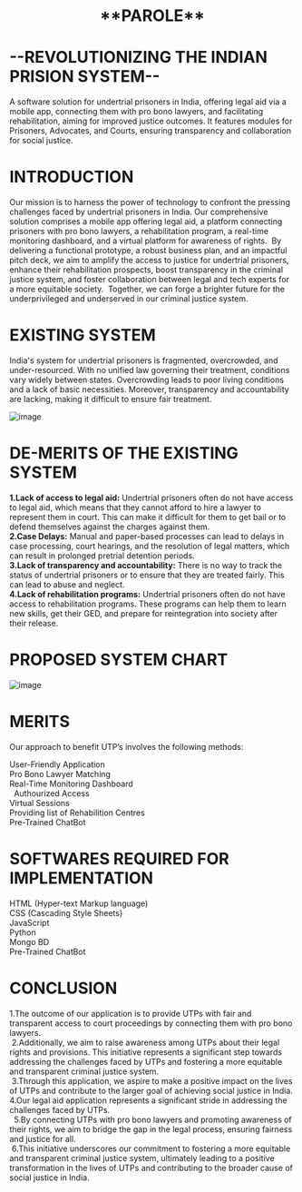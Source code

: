 <h1 align="center">**PAROLE**</h1>

# --REVOLUTIONIZING THE INDIAN PRISION SYSTEM--
A software solution for undertrial prisoners in India, offering legal aid via a mobile app, connecting them with pro bono lawyers, and facilitating rehabilitation, aiming for improved justice outcomes. It features modules for Prisoners, Advocates, and Courts, ensuring transparency and collaboration for social justice.

# INTRODUCTION 
Our mission is to harness the power of technology to confront the pressing challenges faced by undertrial prisoners in India. Our comprehensive solution comprises a mobile app offering legal aid, a platform connecting prisoners with pro bono lawyers, a rehabilitation program, a real-time monitoring dashboard, and a virtual platform for awareness of rights. 
By delivering a functional prototype, a robust business plan, and an impactful pitch deck, we aim to amplify the access to justice for undertrial prisoners, enhance their rehabilitation prospects, boost transparency in the criminal justice system, and foster collaboration between legal and tech experts for a more equitable society. 
Together, we can forge a brighter future for the underprivileged and underserved in our criminal justice system.

# EXISTING SYSTEM 
India's system for undertrial prisoners is fragmented, overcrowded, and under-resourced. With no unified law governing their treatment, conditions vary widely between states. Overcrowding leads to poor living conditions and a lack of basic necessities. Moreover, transparency and accountability are lacking, making it difficult to ensure fair treatment.

![image](https://github.com/Harsha7999/PAROLE-REVOLUTIONIZING-THE-INDIAN-PRISION-SYSTEM/assets/138028961/509d8ccd-2c88-4576-ba85-6c80f7b283a5)

# DE-MERITS OF THE EXISTING SYSTEM

**1.Lack of access to legal aid:** Undertrial prisoners often do not have access to legal aid, which means that they cannot afford to hire a lawyer to represent them in court. This can make it difficult for them to get bail or to defend themselves against the charges against them.<br>
**2.Case Delays:** Manual and paper-based processes can lead to delays in case processing, court hearings, and the resolution of legal matters, which can result in prolonged pretrial detention periods.<br>
**3.Lack of transparency and accountability:** There is no way to track the status of undertrial prisoners or to ensure that they are treated fairly. This can lead to abuse and neglect.<br>
**4.Lack of rehabilitation programs:** Undertrial prisoners often do not have access to rehabilitation programs. These programs can help them to learn new skills, get their GED, and prepare for reintegration into society after their release.<br>

# PROPOSED SYSTEM CHART
![image](https://github.com/Harsha7999/PAROLE-REVOLUTIONIZING-THE-INDIAN-PRISION-SYSTEM/assets/138028961/7f3899c9-9dd8-4b4b-9b43-3d9de756a4f1)

# MERITS
Our approach to benefit UTP’s involves the following methods:

User-Friendly Application<br>
Pro Bono Lawyer Matching<br>
Real-Time Monitoring Dashboard<br> 
Authourized Access<br> 
Virtual Sessions<br>
Providing list of Rehabilition Centres<br>
Pre-Trained ChatBot<br>

# SOFTWARES REQUIRED FOR IMPLEMENTATION

HTML (Hyper-text Markup language)<br>
CSS (Cascading Style Sheets)<br>
JavaScript<br>
Python<br>
Mongo BD<br>
Pre-Trained ChatBot<br>

# CONCLUSION

1.The outcome of our application is to provide UTPs with fair and transparent access to court proceedings by connecting them with pro bono lawyers.<br> 2.Additionally, we aim to raise awareness among UTPs about their legal rights and provisions. This initiative represents a significant step towards addressing the challenges faced by UTPs and fostering a more equitable and transparent criminal justice system.<br> 3.Through this application, we aspire to make a positive impact on the lives of UTPs and contribute to the larger goal of achieving social justice in India.<br>4.Our legal aid application represents a significant stride in addressing the challenges faced by UTPs.<br> 
5.By connecting UTPs with pro bono lawyers and promoting awareness of their rights, we aim to bridge the gap in the legal process, ensuring fairness and justice for all.<br> 6.This initiative underscores our commitment to fostering a more equitable and transparent criminal justice system, ultimately leading to a positive transformation in the lives of UTPs and contributing to the broader cause of social justice in India.<br>
